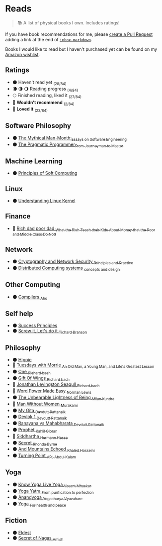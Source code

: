 # Reads

> :books: A list of physical books I own. Includes ratings!

If you have book recommendations for me, please [create a Pull Request](https://github.com/bevacqua/reads/compare) adding a link at the end of [`inbox.markdown`](https://github.com/bevacqua/reads/blob/master/inbox.markdown).

Books I would like to read but I haven't purchased yet can be found on my [Amazon wishlist](http://amzn.to/2k0GORJ).

## Ratings

- 🌑 Haven't read yet <sub>(28/84)</sub>
- 🌘 🌗 🌖 Reading progress <sub>(4/84)</sub>
- 🌕 Finished reading, liked it <sub>(27/84)</sub>
- 🌝 **Wouldn't recommend** <sub>(2/84)</sub>
- 🌟 **Loved it** <sub>(23/84)</sub>

## Software Philosophy
- 🌑 [The Mythical Man-Month:<sub>Essays on Software Engineering</sub>](https://www.amazon.com/dp/0201835959/?tag=codihorr-20)
- 🌑 [The Pragmatic Programmer<sub>From Journeyman to Master</sub>](https://www.amazon.in/Pragmatic-Programmer-Journeyman-Master-ebook/dp/B003GCTQAE)


## Machine Learning
- 🌑 [Principles of Soft Computing <sub></sub>](https://www.amazon.in/Principles-Soft-Computing-2ed-WIND/dp/8126527412)


## Linux 
- 🌑 [Understanding Linux Kernel <sub></sub>](https://www.amazon.com/Understanding-Linux-Kernel-Third-Daniel/dp/0596005652)


## Finance
- 🌟 [Rich dad poor dad <sub>What the Rich Teach their Kids About Money that the Poor and Middle Class Do Not! </sub>](https://www.amazon.in/Rich-Dad-Poor-Teach-Middle/dp/1612680011)


## Network 
- 🌑 [Cryptography and Network Security <sub>Principles and Practice</sub>](http://williamstallings.com/Cryptography/)
- 🌑 [Distributed Computing systems <sub>concepts and design</sub>](https://www.amazon.in/Distributed-Operating-Systems-Concepts-Design/dp/8120313801)

## Other Computing
- 🌑 [Compilers <sub>Aho</sub>](https://www.amazon.com/Compilers-Principles-Techniques-Tools-2nd/dp/0321486811)


## Self help 
- 🌑 [Success Principles <sub></sub>](https://www.goodreads.com/book/show/96593.The_Success_Principles)
- 🌑 [Screw it, Let's do it <sub>Tichard Branson</sub>](https://www.amazon.in/Screw-Lets-Do-Lessons-Quick/dp/0753510995)


## Philosophy
- 🌑 [Hippie <sub></sub>](https://www.goodreads.com/book/show/39731666-hippie)
- 🌟 [Tuesdays with Morrie <sub>An Old Man, a Young Man, and Life's Greatest Lesson </sub>](https://www.amazon.com/Tuesdays-Morrie-Greatest-Lesson-Anniversary/dp/076790592X)
- 🌑 [One <sub>Richard bach</sub>](https://www.goodreads.com/book/show/265264.One)
- 🌑 [Gift Of Wings <sub>Richard bach</sub>](https://www.goodreads.com/book/show/29953.A_Gift_Of_Wings)
- 🌟 [Jonathan Levingston Seagull <sub>Richard bach </sub>](https://www.goodreads.com/book/show/71728.Jonathan_Livingston_Seagull)
- 🌟 [Word Power Made Easy  <sub>Norman Lewis </sub>](https://www.amazon.in/Word-Power-Made-Norman-Lewis/dp/8183071007)
- 🌑 [The Unbearable Lightness of Being <sub>Milan Kundra</sub>](https://www.goodreads.com/book/show/9717.The_Unbearable_Lightness_of_Being)
- 🌝 [Man Without Women <sub>Murakami</sub>](https://www.amazon.in/Men-without-Women-Haruki-Murakami/dp/191121537X)
- 🌑 [My Gita  <sub>Devdutt Pattanaik </sub>](https://www.amazon.in/My-Gita-Devdutt-Pattanaik-ebook/dp/B0171TCXSO)
- 🌑 [Devlok 1  <sub>Devdutt Pattanaik </sub>](https://www.goodreads.com/book/show/30807394-devlok-with-devdutt-pattanaik?ac=1&from_search=true)
- 🌑 [Ranayana vs Mahabharata  <sub>Devdutt Pattanaik </sub>](https://www.amazon.in/Ramayana-Versus-Mahabharata-Playful-Comparison-ebook/dp/B07KKLJ4SJ)
- 🌑 [Prophet  <sub>Kahlil Gibran </sub>](https://www.amazon.in/Prophet-Kahlil-Gibran/dp/817234354X)
- 🌟 [Siddhartha  <sub>Hermann Hesse </sub>](https://www.amazon.in/Siddhartha-Hermann-Hesse/dp/0553208845)
- 🌑 [Secret  <sub>Rhonda Byrne </sub>](https://www.amazon.in/Secret-Rhonda-Byrne/dp/1847370292/ref=sr_1_3?crid=2BMEINFLMD7XR&keywords=secret+rhonda+byrne+book&qid=1566635147&s=books&sprefix=secret+rh%2Cstripbooks%2C274&sr=1-3)
- 🌑 [And Mountains Echoed  <sub>Khaled Hosseini </sub>](https://www.amazon.in/Mountains-Echoed-Novel-Khaled-Hosseini/dp/159463176X/ref=sr_1_3?crid=2U01NS1W869IG&keywords=and+mountains+echoed&qid=1566635187&s=books&sprefix=and+mountain%2Cstripbooks%2C271&sr=1-3)
- 🌑 [Turning Point  <sub>APJ Abdul Kalam</sub>](https://www.amazon.in/Turning-Points-Journey-Challanges-Challenges/dp/9350293471)

## Yoga
- 🌑 [Know Yoga Live Yoga <sub>Vasant Mhaskar</sub>]()
- 🌑 [Yoga Yatra <sub>From purification to perfection</sub>]()
- 🌑 [Anandyoga <sub>Yogacharya Vyavahare</sub>]()
- 🌑 [Yoga <sub>For health and peace</sub>](https://yogavidyaniketan.org/product/yoga-for-health-peace/)



## Fiction 
- 🌑 [Eldest <sub></sub>](https://www.goodreads.com/book/show/13350.Eragon_Eldest)
- 🌑 [Secret of Nagas  <sub>Amish </sub>](https://www.amazon.in/Secret-Nagas-Shiva-Trilogy-2/dp/9381626340)




